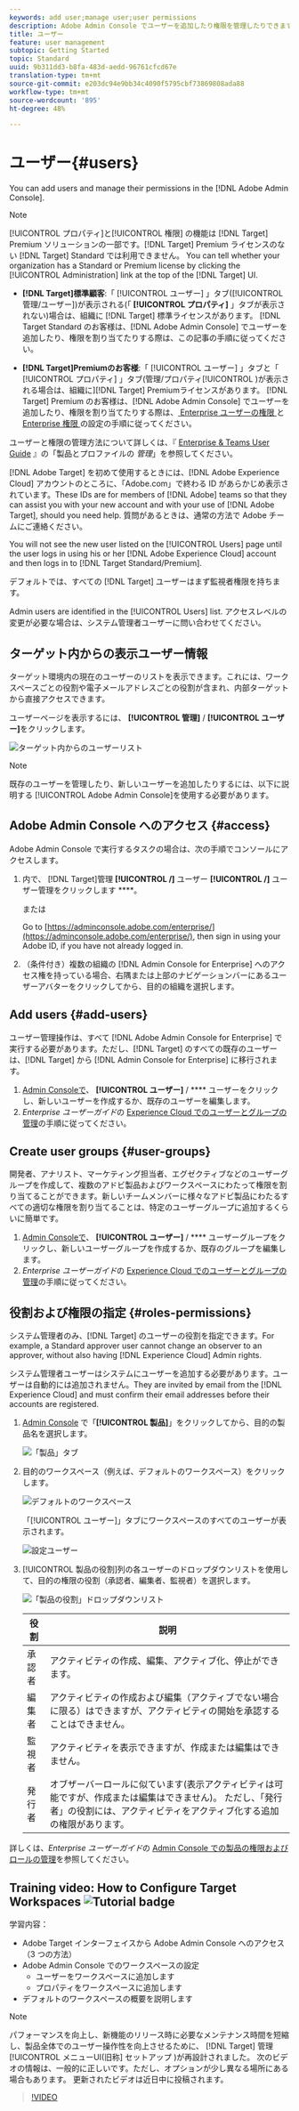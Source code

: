 ```yaml
---
keywords: add user;manage user;user permissions
description: Adobe Admin Console でユーザーを追加したり権限を管理したりできます。
title: ユーザー
feature: user management
subtopic: Getting Started
topic: Standard
uuid: 9b311dd3-b8fa-483d-aedd-96761cfcd67e
translation-type: tm+mt
source-git-commit: e203dc94e9bb34c4090f5795cbf73869808ada88
workflow-type: tm+mt
source-wordcount: '895'
ht-degree: 48%

---
```



# ユーザー{#users}

You can add users and manage their permissions in the [!DNL Adobe Admin Console].

>[!NOTE]
>
>[!UICONTROL プロパティ]と[!UICONTROL 権限] の機能は [!DNL Target] Premium ソリューションの一部です。[!DNL Target] Premium ライセンスのない [!DNL Target] Standard では利用できません。
>You can tell whether your organization has a Standard or Premium license by clicking the [!UICONTROL Administration] link at the top of the [!DNL Target] UI.
>
>* **[!DNL Target]標準顧客**:「 [!UICONTROL ユーザー] 」タブ([!UICONTROL 管理/ユーザー])が表示される(「 **[!UICONTROL プロパティ]** 」タブが表示されない)場合は、組織に [!DNL Target] 標準ライセンスがあります。 [!DNL Target Standard のお客様は、[!DNL Adobe Admin Console] でユーザーを追加したり、権限を割り当てたりする際は、この記事の手順に従ってください。
   >
   >
* **[!DNL Target]Premiumのお客様**:「 [!UICONTROL ユーザー] 」タブと「 [!UICONTROL プロパティ] 」タブ(管理/プロパティ[!UICONTROL )が表示される場合は、組織に][!DNL Target] Premiumライセンスがあります。 [!DNL Target] Premium のお客様は、[!DNL Adobe Admin Console] でユーザーを追加したり、権限を割り当てたりする際は、[ Enterprise ユーザーの権限 ](/help/administrating-target/c-user-management/property-channel/property-channel.md) と [Enterprise 権限 ](/help/administrating-target/c-user-management/property-channel/properties-overview.md) の設定の手順に従ってください。
>
>
ユーザーと権限の管理方法について詳しくは、『 [Enterprise &amp; Teams User Guide](https://helpx.adobe.com/enterprise/using/manage-products-and-profiles.html) 』の「製品とプロファイルの *管理*」を参照してください。

[!DNL Adobe Target] を初めて使用するときには、[!DNL Adobe Experience Cloud] アカウントのところに、「Adobe.com」で終わる ID があらかじめ表示されています。These IDs are for members of [!DNL Adobe] teams so that they can assist you with your new account and with your use of [!DNL Adobe Target], should you need help. 質問があるときは、通常の方法で Adobe チームにご連絡ください。

You will not see the new user listed on the [!UICONTROL Users] page until the user logs in using his or her [!DNL Adobe Experience Cloud] account and then logs in to [!DNL Target Standard/Premium].

デフォルトでは、すべての [!DNL Target] ユーザーはまず監視者権限を持ちます。

Admin users are identified in the [!UICONTROL Users] list. アクセスレベルの変更が必要な場合は、システム管理者ユーザーに問い合わせてください。

## ターゲット内からの表示ユーザー情報

ターゲット環境内の現在のユーザーのリストを表示できます。これには、ワークスペースごとの役割や電子メールアドレスごとの役割が含まれ、内部ターゲットから直接アクセスできます。

ユーザーページを表示するには、 **[!UICONTROL 管理]** / **[!UICONTROL ユーザー]**&#x200B;をクリックします。

![ターゲット内からのユーザーリスト](/help/administrating-target/c-user-management/c-user-management/assets/user-list-target.png)

>[!NOTE]
>
>既存のユーザーを管理したり、新しいユーザーを追加したりするには、以下に説明する [!UICONTROL Adobe Admin Console]を使用する必要があります。

## Adobe Admin Console へのアクセス {#access}

Adobe Admin Console で実行するタスクの場合は、次の手順でコンソールにアクセスします。

1. 内で、 [!DNL Target]管理 **[!UICONTROL /]** ユーザー **[!UICONTROL /]** ユーザー管理をクリックします ****。

   または

   Go to [https://adminconsole.adobe.com/enterprise/](https://adminconsole.adobe.com/enterprise/), then sign in using your Adobe ID, if you have not already logged in.

1. （条件付き）複数の組織の [!DNL Admin Console for Enterprise] へのアクセス権を持っている場合、右隅または上部のナビゲーションバーにあるユーザーアバターをクリックしてから、目的の組織を選択します。

## Add users {#add-users}

ユーザー管理操作は、すべて [!DNL Adobe Admin Console for Enterprise] で実行する必要があります。ただし、[!DNL Target] のすべての既存のユーザーは、[!DNL Target] から [!DNL Admin Console for Enterprise] に移行されます。

1. [Admin Consoleで](../../../administrating-target/c-user-management/c-user-management/user-management.md#section_79796E0227D048F59BAE0AB02E544EBE)、 **[!UICONTROL ユーザー]** / **** ユーザーをクリックし、新しいユーザーを作成するか、既存のユーザーを編集します。
1. *Enterprise ユーザーガイド*&#x200B;の [Experience Cloud でのユーザーとグループの管理](https://helpx.adobe.com/enterprise/help/users.html)の手順に従ってください。

## Create user groups {#user-groups}

開発者、アナリスト、マーケティング担当者、エグゼクティブなどのユーザーグループを作成して、複数のアドビ製品およびワークスペースにわたって権限を割り当てることができます。新しいチームメンバーに様々なアドビ製品にわたるすべての適切な権限を割り当てることは、特定のユーザーグループに追加するくらいに簡単です。

1. [Admin Consoleで](../../../administrating-target/c-user-management/c-user-management/user-management.md#section_79796E0227D048F59BAE0AB02E544EBE)、 **[!UICONTROL ユーザー]** / **** ユーザーグループをクリックし、新しいユーザーグループを作成するか、既存のグループを編集します。
1. *Enterprise ユーザーガイド*&#x200B;の [Experience Cloud でのユーザーとグループの管理](https://helpx.adobe.com/enterprise/help/users.html)の手順に従ってください。

## 役割および権限の指定 {#roles-permissions}

システム管理者のみ、[!DNL Target] のユーザーの役割を指定できます。For example, a Standard approver user cannot change an observer to an approver, without also having [!DNL Experience Cloud] Admin rights.

システム管理者ユーザーはシステムにユーザーを追加する必要があります。ユーザーは自動的には追加されません。They are invited by email from the [!DNL Experience Cloud] and must confirm their email addresses before their accounts are registered.

1. [Admin Console](../../../administrating-target/c-user-management/c-user-management/user-management.md#section_79796E0227D048F59BAE0AB02E544EBE) で「**[!UICONTROL 製品]**」をクリックしてから、目的の製品名を選択します。

   ![「製品」タブ](/help/administrating-target/c-user-management/c-user-management/assets/workspace-publisher.png)

1. 目的のワークスペース（例えば、デフォルトのワークスペース）をクリックします。

   ![デフォルトのワークスペース](/help/administrating-target/c-user-management/c-user-management/assets/default-workspace-new.png)

   「[!UICONTROL ユーザー]」タブにワークスペースのすべてのユーザーが表示されます。

   ![設定ユーザー](/help/administrating-target/c-user-management/c-user-management/assets/configuration_users-new-publisher.png)

1. [!UICONTROL 製品の役割]列の各ユーザーのドロップダウンリストを使用して、目的の権限の役割（承認者、編集者、監視者）を選択します。

   ![「製品の役割」ドロップダウンリスト](/help/administrating-target/c-user-management/c-user-management/assets/product-role-new.png)

   | 役割 | 説明 |
   |--- |--- |
   | 承認者 | アクティビティの作成、編集、アクティブ化、停止ができます。 |
   | 編集者 | アクティビティの作成および編集（アクティブでない場合に限る）はできますが、アクティビティの開始を承認することはできません。 |
   | 監視者 | アクティビティを表示できますが、作成または編集はできません。 |
   | 発行者 | オブザーバーロールに似ています(表示アクティビティは可能ですが、作成または編集はできません)。 ただし、「発行者」の役割には、アクティビティをアクティブ化する追加の権限があります。 |

詳しくは、*Enterprise ユーザーガイド*&#x200B;の [Admin Console での製品の権限およびロールの管理](https://helpx.adobe.com/enterprise/help/manage-permissions-and-roles.html)を参照してください。

## Training video: How to Configure Target Workspaces ![Tutorial badge](/help/assets/tutorial.png)

学習内容：

* Adobe Target インターフェイスから Adobe Admin Console へのアクセス（3 つの方法）
* Adobe Admin Console でのワークスペースの設定
   * ユーザーをワークスペースに追加します
   * プロパティをワークスペースに追加します
* デフォルトのワークスペースの概要を説明します

>[!NOTE]
>
>パフォーマンスを向上し、新機能のリリース時に必要なメンテナンス時間を短縮し、製品全体でのユーザー操作性を向上させるために、 [!DNL Target] 管理 [!UICONTROL メニューUI(旧称] セットアップ )が再設計されました。 次のビデオの情報は、一般的に正しいです。ただし、オプションが少し異なる場所にある場合もあります。 更新されたビデオは近日中に投稿されます。

>[!VIDEO](https://video.tv.adobe.com/v/19463/)
